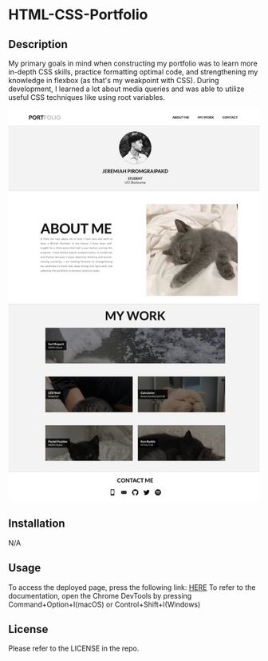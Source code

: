 # HTML-CSS-Portfolio

## Description

My primary goals in mind when constructing my portfolio was to learn more in-depth CSS skills, practice formatting optimal code, and strengthening my knowledge in flexbox (as that's my weakpoint with CSS). During development, I learned a lot about media queries and was able to utilize useful CSS techniques like using root variables.

![screenshot](./assets/images/screenshot.png)

## Installation

N/A

## Usage
To access the deployed page, press the following link: [HERE](https://cytoplasma.github.io/HTML-CSS-portfolio/) To refer to the documentation, open the Chrome DevTools by pressing Command+Option+I(macOS) or Control+Shift+I(Windows)

## License

Please refer to the LICENSE in the repo.